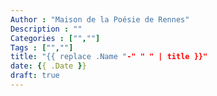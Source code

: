 ```yaml
---
Author : "Maison de la Poésie de Rennes"
Description : ""
Categories : ["",""]
Tags : ["",""]
title: "{{ replace .Name "-" " " | title }}"
date: {{ .Date }}
draft: true
---
```


